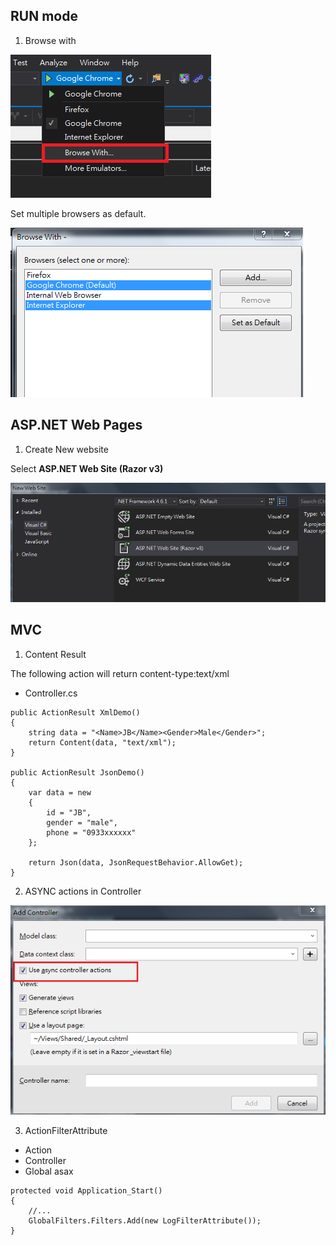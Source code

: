 ## RUN mode

1. Browse with

![](assets\002.PNG)


Set multiple browsers as default.

![](assets\003.PNG)


## ASP.NET Web Pages 


1. Create New website

Select **ASP.NET Web Site (Razor v3)**

![](assets\001.PNG)




## MVC 

1. Content Result

The following action will return content-type:text/xml

* Controller.cs

```
public ActionResult XmlDemo()
{
    string data = "<Name>JB</Name><Gender>Male</Gender>";
    return Content(data, "text/xml");
}

public ActionResult JsonDemo()
{
    var data = new
    {
        id = "JB",
        gender = "male",
        phone = "0933xxxxxx"
    };

    return Json(data, JsonRequestBehavior.AllowGet);
}
```


2. ASYNC actions in Controller 

![](assets/004.PNG)



3. ActionFilterAttribute

* Action
* Controller
* Global asax

```
protected void Application_Start()
{
    //...
    GlobalFilters.Filters.Add(new LogFilterAttribute());
}
```


